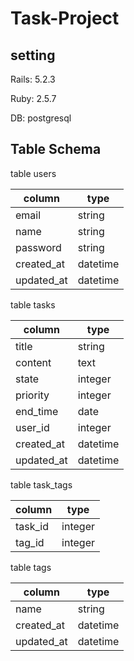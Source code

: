
# Task-Project

## setting

Rails: 5.2.3

Ruby: 2.5.7

DB: postgresql

## Table Schema

table users

|column | type|
|---|---|
|email | string|
|name | string|
|password | string|
|created_at| datetime|
|updated_at| datetime|

table tasks

|column | type|
|--|--|
|title | string|
|content | text|
|state | integer|
|priority | integer|
|end_time | date|
|user_id | integer|
|created_at| datetime|
|updated_at| datetime|

table task_tags

|column | type|
|---|---|
|task_id | integer|
|tag_id | integer|

table tags

|column | type|
|---|---|
|name | string|
|created_at| datetime|
|updated_at| datetime|
